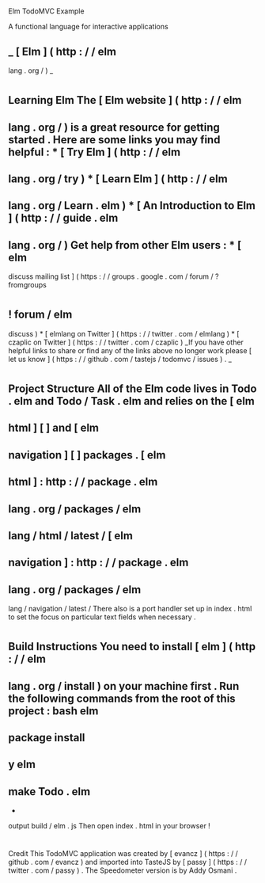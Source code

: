 #
Elm
TodoMVC
Example
>
A
functional
language
for
interactive
applications
>
_
[
Elm
]
(
http
:
/
/
elm
-
lang
.
org
/
)
_
#
#
Learning
Elm
The
[
Elm
website
]
(
http
:
/
/
elm
-
lang
.
org
/
)
is
a
great
resource
for
getting
started
.
Here
are
some
links
you
may
find
helpful
:
*
[
Try
Elm
]
(
http
:
/
/
elm
-
lang
.
org
/
try
)
*
[
Learn
Elm
]
(
http
:
/
/
elm
-
lang
.
org
/
Learn
.
elm
)
*
[
An
Introduction
to
Elm
]
(
http
:
/
/
guide
.
elm
-
lang
.
org
/
)
Get
help
from
other
Elm
users
:
*
[
elm
-
discuss
mailing
list
]
(
https
:
/
/
groups
.
google
.
com
/
forum
/
?
fromgroups
#
!
forum
/
elm
-
discuss
)
*
[
elmlang
on
Twitter
]
(
https
:
/
/
twitter
.
com
/
elmlang
)
*
[
czaplic
on
Twitter
]
(
https
:
/
/
twitter
.
com
/
czaplic
)
_If
you
have
other
helpful
links
to
share
or
find
any
of
the
links
above
no
longer
work
please
[
let
us
know
]
(
https
:
/
/
github
.
com
/
tastejs
/
todomvc
/
issues
)
.
_
#
#
Project
Structure
All
of
the
Elm
code
lives
in
Todo
.
elm
and
Todo
/
Task
.
elm
and
relies
on
the
[
elm
-
html
]
[
]
and
[
elm
-
navigation
]
[
]
packages
.
[
elm
-
html
]
:
http
:
/
/
package
.
elm
-
lang
.
org
/
packages
/
elm
-
lang
/
html
/
latest
/
[
elm
-
navigation
]
:
http
:
/
/
package
.
elm
-
lang
.
org
/
packages
/
elm
-
lang
/
navigation
/
latest
/
There
also
is
a
port
handler
set
up
in
index
.
html
to
set
the
focus
on
particular
text
fields
when
necessary
.
#
#
Build
Instructions
You
need
to
install
[
elm
]
(
http
:
/
/
elm
-
lang
.
org
/
install
)
on
your
machine
first
.
Run
the
following
commands
from
the
root
of
this
project
:
bash
elm
-
package
install
-
y
elm
-
make
Todo
.
elm
-
-
output
build
/
elm
.
js
Then
open
index
.
html
in
your
browser
!
#
#
Credit
This
TodoMVC
application
was
created
by
[
evancz
]
(
https
:
/
/
github
.
com
/
evancz
)
and
imported
into
TasteJS
by
[
passy
]
(
https
:
/
/
twitter
.
com
/
passy
)
.
The
Speedometer
version
is
by
Addy
Osmani
.

